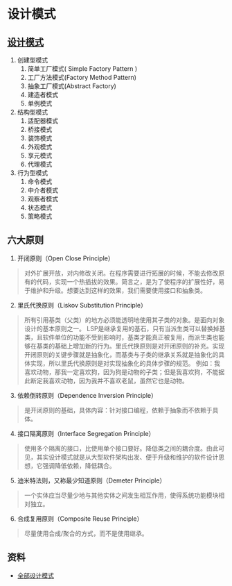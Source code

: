 # 设计模式
## [设计模式](https://design-patterns.readthedocs.io/zh_CN/latest/index.html)
1. 创建型模式
    1. 简单工厂模式( Simple Factory Pattern )
    1. 工厂方法模式(Factory Method Pattern)
    1. 抽象工厂模式(Abstract Factory)
    1. 建造者模式
    1. 单例模式
1. 结构型模式
    1. 适配器模式
    1. 桥接模式
    1. 装饰模式
    1. 外观模式
    1. 享元模式
    1. 代理模式
1. 行为型模式
    1. 命令模式
    1. 中介者模式
    1. 观察者模式
    1. 状态模式
    1. 策略模式

## 六大原则
1. 开闭原则（Open Close Principle）
> 对外扩展开放，对内修改关闭。在程序需要进行拓展的时候，不能去修改原有的代码，实现一个热插拔的效果。简言之，是为了使程序的扩展性好，易于维护和升级。想要达到这样的效果，我们需要使用接口和抽象类。
2. 里氏代换原则（Liskov Substitution Principle）
> 所有引用基类（父类）的地方必须能透明地使用其子类的对象。是面向对象设计的基本原则之一。 LSP是继承复用的基石，只有当派生类可以替换掉基类，且软件单位的功能不受到影响时，基类才能真正被复用，而派生类也能够在基类的基础上增加新的行为。里氏代换原则是对开闭原则的补充。实现开闭原则的关键步骤就是抽象化，而基类与子类的继承关系就是抽象化的具体实现，所以里氏代换原则是对实现抽象化的具体步骤的规范。
> 例如：我喜欢动物，那我一定喜欢狗，因为狗是动物的子类；但是我喜欢狗，不能据此断定我喜欢动物，因为我并不喜欢老鼠，虽然它也是动物。
3. 依赖倒转原则（Dependence Inversion Principle）
> 是开闭原则的基础，具体内容：针对接口编程，依赖于抽象而不依赖于具体。
4. 接口隔离原则（Interface Segregation Principle）
> 使用多个隔离的接口，比使用单个接口要好。降低类之间的耦合度。由此可见，其实设计模式就是从大型软件架构出发、便于升级和维护的软件设计思想，它强调降低依赖，降低耦合。
5. 迪米特法则，又称最少知道原则（Demeter Principle）
> 一个实体应当尽量少地与其他实体之间发生相互作用，使得系统功能模块相对独立。
6. 合成复用原则（Composite Reuse Principle）
> 尽量使用合成/聚合的方式，而不是使用继承。

## 资料
* [全部设计模式](https://www.runoob.com/design-pattern/design-pattern-tutorial.html)
